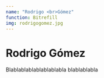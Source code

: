 ```yaml
---
name: "Rodrigo <br>Gómez"
function: Bitrefill
img: rodrigogomez.jpg
---
```


# Rodrigo Gómez
 
Blablablablablablablabla
blablablabla

